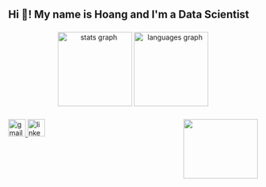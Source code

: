 <h2 align="left">Hi 👋! My name is Hoang and I'm a Data Scientist</h2>

###

<div align="center">
  <img src="https://github-readme-stats.vercel.app/api?username=HoangNV2001&hide_title=false&hide_rank=false&show_icons=true&include_all_commits=true&count_private=true&disable_animations=false&theme=dracula&locale=en&hide_border=false" height="150" alt="stats graph"  />
  <img src="https://github-readme-stats.vercel.app/api/top-langs?username=maurodesouza&locale=en&hide_title=false&layout=compact&card_width=320&langs_count=5&theme=dracula&hide_border=false" height="150" alt="languages graph"  />
</div>

###

<img align="right" height="120" width="150" src="https://media4.giphy.com/media/v1.Y2lkPTc5MGI3NjExazYxeXN5Y2dzbDM5ZGl1NWluaHpic3Uwb2lpaXBicXNjb2psMng3eiZlcD12MV9pbnRlcm5hbF9naWZfYnlfaWQmY3Q9Zw/p0dFF6nzn1DZKKyNdo/giphy.gif"  />

###

<div align="left">
  <a href="mailto:hoangnguyenviet1611@gmail.com" target="_blank">
    <img src="https://img.shields.io/static/v1?message=Gmail&logo=gmail&label=&color=D14836&logoColor=white&labelColor=&style=for-the-badge" height="35" alt="gmail logo"  />
  </a> 

  
  <a href="https://www.linkedin.com/in/ho%C3%A0ng-nguy%E1%BB%85n-vi%E1%BB%87t-216331192/" target="_blank">
    <img src="https://img.shields.io/static/v1?message=LinkedIn&logo=linkedin&label=&color=0077B5&logoColor=white&labelColor=&style=for-the-badge" height="35" alt="linkedin logo"  />
  </a>
</div>

###

<br clear="both">

###
